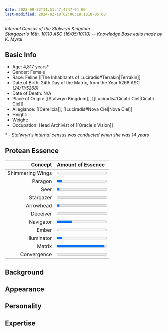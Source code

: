```yaml
---
date: 2023-09-22T11:51:47.4747-04:00
last-modified: 2024-02-10T02:06:18.1818-05:00
---
```

*Internal Census of the Stalwryn Kingdom*  
*Stargazer's 16th, 10110 ASC (16/05/10110) -- Knowledge Base edits made by K. Myrai*
## Basic Info
- Age: 4,817 years*
- Gender: Female
- Race: Feline [[The Inhabitants of Luciradis#Terrakin|Terrakin]]
- Date of Birth: 24th Day of the Matrix, from the Year 5268 ASC *(24/11/5268)*
- Date of Death: N/A
- Place of Origin: [[Stalwryn Kingdom]], [[Luciradis#Cicatri Ciel|Cicatri Ciel]]
- Allegiance: [[Cerelicia]], [[Luciradis#Nova Ciel|Nova Ciel]]
- Height: 
- Weight: 
- Occupation: Head Archivist of [[Oracle's Vision]]

_* - Stalwryn's internal census was conducted when she was 14 years_
## Protean Essence

|      **Concept** | **Amount of Essence**                       |
| ----------------:|:------------------------------------------- |
| Shimmering Wings | <progress value="0" max="100"></progress> |
|          Paragon | <progress value="10" max="100"></progress>  |
|             Seer | <progress value="5" max="100"></progress>  |
|        Stargazer | <progress value="0" max="100"></progress>   |
|        Arrowhead | <progress value="5" max="100"></progress>  |
|         Deceiver | <progress value="0" max="100"></progress>   |
|        Navigator | <progress value="30" max="100"></progress>  |
|            Ember | <progress value="0" max="100"></progress>  |
|      Illuminator | <progress value="10" max="100"></progress>  |
|           Matrix | <progress value="95" max="100"></progress>  |
|      Convergence | <progress value="0" max="100"></progress>   |

## Background

## Appearance

## Personality

## Expertise